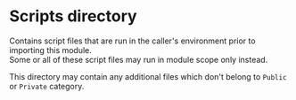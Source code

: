 
# Scripts directory

Contains script files that are run in the caller's environment prior to importing this module.\
Some or all of these script files may run in module scope only instead.

This directory may contain any additional files which don't belong to `Public` or `Private`
category.
